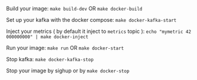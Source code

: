 Build your image:
`make build-dev`
OR 
`make docker-build`

Set up your kafka  with the docker compose:
`make docker-kafka-start`

Inject your metrics ( by default it inject to `metrics` topic ): 
`echo "mymetric 42 000000000" | make docker-inject`

Run your image:
`make run`
OR 
`make docker-start` 

Stop kafka:
`make docker-kafka-stop`

Stop your image by sighup or by `make docker-stop`
